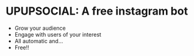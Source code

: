 # UPUPSOCIAL: A free instagram bot

- Grow your audience
- Engage with users of your interest
- All automatic and...
- Free!!
